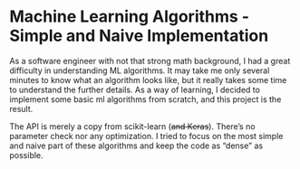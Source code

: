 # Machine Learning Algorithms - Simple and Naive Implementation

As a software engineer with not that strong math background, I had a great difficulty in understanding ML algorithms. It may take me only several minutes to know what an algorithm looks like, but it really takes some time to understand the further details. As a way of learning, I decided to implement some basic ml algorithms from scratch, and this project is the result.

The API is merely a copy from scikit-learn (~~and Keras~~). There’s no parameter check nor any optimization. I tried to focus on the most simple and naive part of these algorithms and keep the code as “dense” as possible. 
